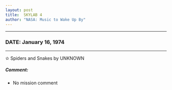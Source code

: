 ```yaml
---
layout: post
title:  SKYLAB 4
author: "NASA: Music to Wake Up By"
---
```


----
### DATE: January 16, 1974
----
✫ Spiders and  Snakes by UNKNOWN

##### Comment:
* No mission comment

